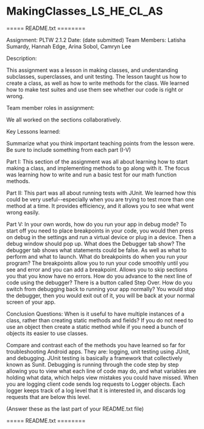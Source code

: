 # MakingClasses_LS_HE_CL_AS
===== README.txt ========

Assignment: PLTW 2.1.2
Date: (date submitted)
Team Members: Latisha Sumardy, Hannah Edge, Arina Sobol, Camryn Lee 

Description:

This assignment was a lesson in making classes, and understanding subclasses, superclasses, and unit testing. The lesson taught us how to create a class, as well as how to write methods for the class. We learned how to make test suites and use them see whether our code is right or wrong. 

Team member roles in assignment: 

We all worked on the sections collaboratively.

Key Lessons learned:

Summarize what you think important teaching points from the lesson were.  Be sure to
include something from each part (I-V)

Part I: 
This section of the assignment was all about learning how to start making a class, and implementing methods to go along with it. The focus was learning how to write and run a basic test for our math function methods.

Part II:
This part was all about running tests with JUnit. We learned how this could be very useful--especially when you are trying to test more than one method at a time. It provides efficiency, and it allows you to see what went wrong easily. 

Part V:
In your own words, how do you run your app in debug mode?
To start off you need to place breakpoints in your code, you would then press on debug in the settings and run a virtual device or plug in a device. Then a debug window should pop up.
What does the Debugger tab show?
The debugger tab shows what statements could be false. As well as what to perform and what to launch.
What do breakpoints do when you run your program?
The breakpoints allow you to run your code smoothly until you see and error and you can add a breakpoint. Allows you to skip sections you that you know have no errors.
How do you advance to the next line of code using the debugger?
There is a button called Step Over.
How do you switch from debugging back to running your app normally?
You would stop the debugger, then you would exit out of it, you will be back at your normal screen of your app.

Conclusion Questions:
When is it useful to have multiple instances of a class, rather than creating static methods and fields?
If you do not need to use an object then create a static method while if you need a bunch of objects its easier to use classes.

Compare and contrast each of the methods you have learned so far for troubleshooting Android apps. They are: logging, unit testing using JUnit, and debugging.
JUnit testing is basically a framework that collectively known as Sunit. Debugging is running through the code step by step allowing you to view what each line of code may do, and what variables are holding what data, which helps view mistakes you could have missed. When you are logging client code sends log requests to Logger objects. Each logger keeps track of a log level that it is interested in, and discards log requests that are below this level.


(Answer these as the last part of your README.txt file)

===== README.txt ========
